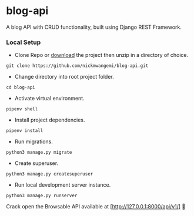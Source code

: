 # blog-api

A blog API with CRUD functionality, built using Django REST Framework.

### Local Setup

- Clone Repo or [download](https://github.com/nickmwangemi/blog-api/archive/master.zip) the project then unzip in a directory of choice.

```
git clone https://github.com/nickmwangemi/blog-api.git
```

- Change directory into root project folder.

```
cd blog-api
```

- Activate virtual environment.

```
pipenv shell
```

- Install project dependencies.

```
pipenv install
```

- Run migrations.

```
python3 manage.py migrate
```

- Create superuser.

```
python3 manage.py createsuperuser
```

- Run local development server instance.

```
python3 manage.py runserver
```

Crack open the Browsable API available at [http://127.0.0.1:8000/api/v1/] 🚀
